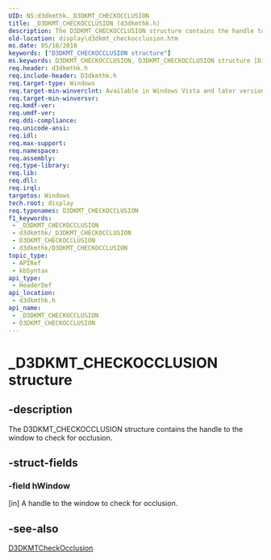 ```yaml
---
UID: NS:d3dkmthk._D3DKMT_CHECKOCCLUSION
title: _D3DKMT_CHECKOCCLUSION (d3dkmthk.h)
description: The D3DKMT_CHECKOCCLUSION structure contains the handle to the window to check for occlusion.
old-location: display\d3dkmt_checkocclusion.htm
ms.date: 05/10/2018
keywords: ["D3DKMT_CHECKOCCLUSION structure"]
ms.keywords: D3DKMT_CHECKOCCLUSION, D3DKMT_CHECKOCCLUSION structure [Display Devices], OpenGL_Structs_ec86c228-3c85-4fe9-996a-e1b3f08a0ee1.xml, _D3DKMT_CHECKOCCLUSION, d3dkmthk/D3DKMT_CHECKOCCLUSION, display.d3dkmt_checkocclusion
req.header: d3dkmthk.h
req.include-header: D3dkmthk.h
req.target-type: Windows
req.target-min-winverclnt: Available in Windows Vista and later versions of the Windows operating systems.
req.target-min-winversvr: 
req.kmdf-ver: 
req.umdf-ver: 
req.ddi-compliance: 
req.unicode-ansi: 
req.idl: 
req.max-support: 
req.namespace: 
req.assembly: 
req.type-library: 
req.lib: 
req.dll: 
req.irql: 
targetos: Windows
tech.root: display
req.typenames: D3DKMT_CHECKOCCLUSION
f1_keywords:
 - _D3DKMT_CHECKOCCLUSION
 - d3dkmthk/_D3DKMT_CHECKOCCLUSION
 - D3DKMT_CHECKOCCLUSION
 - d3dkmthk/D3DKMT_CHECKOCCLUSION
topic_type:
 - APIRef
 - kbSyntax
api_type:
 - HeaderDef
api_location:
 - d3dkmthk.h
api_name:
 - _D3DKMT_CHECKOCCLUSION
 - D3DKMT_CHECKOCCLUSION
---
```


# _D3DKMT_CHECKOCCLUSION structure


## -description

The D3DKMT_CHECKOCCLUSION structure contains the handle to the window to check for occlusion.

## -struct-fields

### -field hWindow

[in] A handle to the window to check for occlusion.

## -see-also

<a href="/windows-hardware/drivers/ddi/d3dkmthk/nf-d3dkmthk-d3dkmtcheckocclusion">D3DKMTCheckOcclusion</a>

